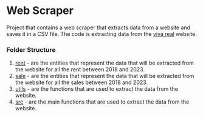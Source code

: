 # Web Scraper

Project that contains a web scraper that extracts data from a website and saves it in a CSV file.
The code is extracting data from the [viva real](https://www.vivareal.com.br) website.

### Folder Structure

1. [rent](./src/rent) - are the entities that represent the data that will be extracted from the website
   for all the rent between 2018 and 2023.
2. [sale](./src/sale) - are the entities that represent the data that will be extracted from the website
   for all the sales between 2018 and 2023.
3. [utils](./src/util) - are the functions that are used to extract the data from the website.
4. [src](./src) - are the main functions that are used to extract the data from the website.
